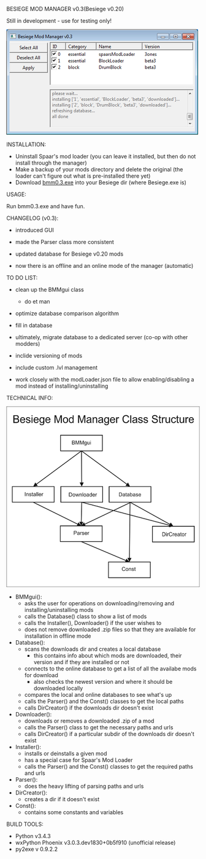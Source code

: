 BESIEGE MOD MANAGER v0.3(Besiege v0.20)

Still in development - use for testing only!

![Screenshot](https://github.com/brada1/bmm/raw/master/screenshot.jpg)

INSTALLATION:

- Uninstall Spaar's mod loader (you can leave it installed, but then do not install through the manager)
- Make a backup of your mods directory and delete the original (the loader can't figure out what is pre-installed there yet) 
- Download [bmm0.3.exe](https://github.com/brada1/bmm/raw/master/source/builds/bmm0.3.exe) into your Besiege dir (where Besiege.exe is)


USAGE:

Run bmm0.3.exe and have fun.


CHANGELOG (v0.3):

- introduced GUI

- made the Parser class more consistent

- updated database for Besiege v0.20 mods

- now there is an offline and an online mode of the manager (automatic)


TO DO LIST:

- clean up the BMMgui class
	- do et man

- optimize database comparison algorithm

- fill in database

- ultimately, migrate database to a dedicated server (co-op with other modders)

- inclide versioning of mods

- include custom .lvl management

- work closely with the modLoader.json file to allow enabling/disabling a mod instead of installing/uninstalling


TECHNICAL INFO:

![Besiege Mod Manager Class Structure](https://github.com/brada1/bmm/raw/master/source/v0.3/bmm_class_structure.jpg)

- BMMgui():
	- asks the user for operations on downloading/removing and installing/uninstalling mods
	- calls the Database() class to show a list of mods
	- calls the Installer(), Downloader() if the user wishes to
	- does not remove downloaded .zip files so that they are available for installation in offline mode
- Database():
	- scans the downloads dir and creates a local database
		- this contains info about which mods are downloaded, their version and if they are installed or not
	- connects to the online database to get a list of all the availabe mods for download
		- also checks the newest version and where it should be downloaded locally
	- compares the local and online databases to see what's up
	- calls the Parser() and the Const() classes to get the local paths
	- calls DirCreator() if the downloads dir doesn't exist
- Downloader():
	- downloads or removes a downloaded .zip of a mod
	- calls the Parser() class to get the necessary paths and urls
	- calls DirCreator() if a particular subdir of the downloads dir doesn't exist
- Installer():
	- installs or deinstalls a given mod
	- has a special case for Spaar's Mod Loader
	- calls the Parser() and the Const() classes to get the required paths and urls
- Parser():
	- does the heavy lifting of parsing paths and urls
- DirCreator():
	- creates a dir if it doesn't exist
- Const():
	- contains some constants and variables 

BUILD TOOLS:
- Python v3.4.3
- wxPython Phoenix v3.0.3.dev1830+0b5f910 (unofficial release)
- py2exe v 0.9.2.2
